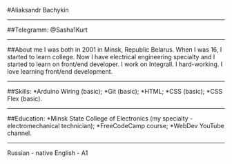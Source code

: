 #Aliaksandr Bachykin 
******
##Telegramm: @Sasha1Kurt 
******
##About me
I was both in 2001 in Minsk, Republic Belarus. When I was 16, I started to learn college. 
Now I have electrical engineering specialty and I started to learn on front/end developer. 
I work on Integrall. I hard-working. I love learning front/end development.
******
##Skills: 
    *Arduino Wiring (basic);
    *Git (basic); 
    *HTML; 
    *CSS (basic);
    *CSS Flex (basic). 
******
##Education: 
    *Minsk State College of Electronics (my specialty - electromechanical technician);
    *FreeCodeCamp course;
    *WebDev YouTube channel. 
******
Russian - native 
English - A1 
